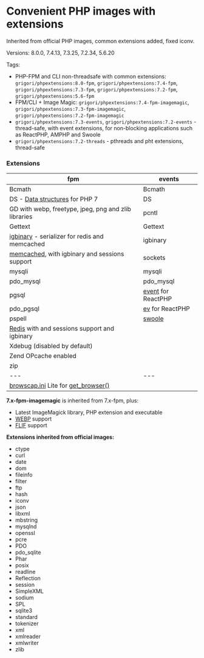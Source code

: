 # Convenient PHP images with extensions

Inherited from official PHP images, common extensions added, fixed iconv.

Versions: 8.0.0, 7.4.13, 7.3.25, 7.2.34, 5.6.20

Tags:
* PHP-FPM and CLI non-threadsafe with common extensions: `grigori/phpextensions:8.0-fpm`, `grigori/phpextensions:7.4-fpm`, `grigori/phpextensions:7.3-fpm`, `grigori/phpextensions:7.2-fpm`, `grigori/phpextensions:5.6-fpm`
* FPM/CLI + Image Magic: `grigori/phpextensions:7.4-fpm-imagemagic`, `grigori/phpextensions:7.3-fpm-imagemagic`, `grigori/phpextensions:7.2-fpm-imagemagic`
* `grigori/phpextensions:7.3-events`, `grigori/phpextensions:7.2-events` - thread-safe, with event extensions, for non-blocking applications such as ReactPHP, AMPHP and Swoole
* `grigori/phpextensions:7.2-threads` - pthreads and pht extensions, thread-safe

### Extensions

| **fpm** | **events** |
|---|---|
| Bcmath | Bcmath |
| DS - [Data structures](http://php.net/manual/en/book.ds.php) for PHP 7 | DS |
| GD with webp, freetype, jpeg, png and zlib libraries | pcntl |
| Gettext | Gettext |
| [igbinary](https://github.com/igbinary/igbinary) - serializer for redis and memcached | igbinary |
| [memcached](https://github.com/php-memcached-dev/php-memcached/tree/php7), with igbinary and sessions support | sockets |
| mysqli | mysqli |
| pdo_mysql | pdo_mysql |
| pgsql | [event](http://php.net/manual/en/book.event.php) for ReactPHP |
| pdo_pgsql | [ev](http://php.net/manual/en/book.ev.php) for ReactPHP |
| pspell | [swoole](https://github.com/swoole/swoole-src) |
| [Redis](https://github.com/phpredis/phpredis) with and sessions support and igbinary |  |
| Xdebug (disabled by default) | |
| Zend OPcache enabled | |
| zip | |
|---|---|
| [browscap.ini](http://browscap.org/) Lite for [get_browser()](http://php.net/manual/en/function.get-browser.php) | |

**7.x-fpm-imagemagic** is inherited from 7.x-fpm, plus:
* Latest ImageMagick library, PHP extension and executable
* [WEBP](https://en.wikipedia.org/wiki/WebP) support
* [FLIF](https://en.wikipedia.org/wiki/Free_Lossless_Image_Format) support


**Extensions inherited from official images:**
* ctype
* curl
* date
* dom
* fileinfo
* filter
* ftp
* hash
* iconv
* json
* libxml
* mbstring
* mysqlnd
* openssl
* pcre
* PDO
* pdo_sqlite
* Phar
* posix
* readline
* Reflection
* session
* SimpleXML
* sodium
* SPL
* sqlite3
* standard
* tokenizer
* xml
* xmlreader
* xmlwriter
* zlib
